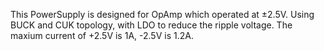 This PowerSupply is designed for OpAmp which operated at ±2.5V.
Using BUCK and CUK topology, with LDO to reduce the ripple voltage.
The maxium current of +2.5V is 1A, -2.5V is 1.2A.

